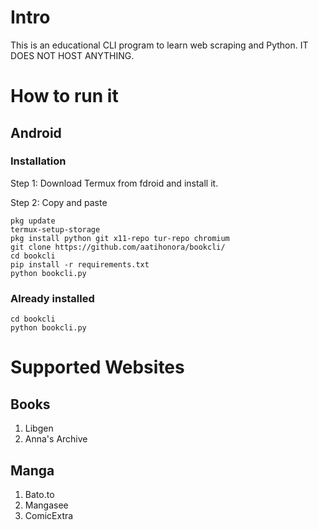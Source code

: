 # Intro
This is an educational CLI program to learn web scraping and Python. 
IT DOES NOT HOST ANYTHING.

# How to run it
## Android
### Installation

Step 1: Download Termux from fdroid and install it.

Step 2: Copy and paste 
```
pkg update
termux-setup-storage
pkg install python git x11-repo tur-repo chromium
git clone https://github.com/aatihonora/bookcli/
cd bookcli
pip install -r requirements.txt
python bookcli.py
```
### Already installed
```
cd bookcli
python bookcli.py
```

# Supported Websites 
## Books
1. Libgen 
2. Anna's Archive

## Manga
1. Bato.to
2. Mangasee
3. ComicExtra



